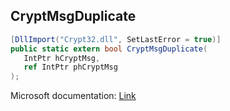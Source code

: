 ## CryptMsgDuplicate

```csharp
[DllImport("Crypt32.dll", SetLastError = true)]
public static extern bool CryptMsgDuplicate(
   IntPtr hCryptMsg,
   ref IntPtr phCryptMsg
);
```

Microsoft documentation: [Link](https://docs.microsoft.com/en-us/windows/win32/api/wincrypt/nf-wincrypt-cryptmsgduplicate)

